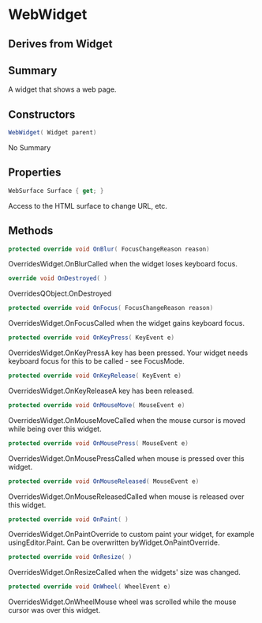 # WebWidget

## Derives from Widget

## Summary

A widget that shows a web page.
## Constructors

```c#
WebWidget( Widget parent) 
```
No Summary
## Properties

```c#
WebSurface Surface { get; } 
```
Access to the HTML surface to change URL, etc.
## Methods

```c#
protected override void OnBlur( FocusChangeReason reason) 
```
OverridesWidget.OnBlurCalled when the widget loses keyboard focus.
```c#
override void OnDestroyed( ) 
```
OverridesQObject.OnDestroyed
```c#
protected override void OnFocus( FocusChangeReason reason) 
```
OverridesWidget.OnFocusCalled when the widget gains keyboard focus.
```c#
protected override void OnKeyPress( KeyEvent e) 
```
OverridesWidget.OnKeyPressA key has been pressed. Your widget needs keyboard focus for this to be called - see FocusMode.
```c#
protected override void OnKeyRelease( KeyEvent e) 
```
OverridesWidget.OnKeyReleaseA key has been released.
```c#
protected override void OnMouseMove( MouseEvent e) 
```
OverridesWidget.OnMouseMoveCalled when the mouse cursor is moved while being over this widget.
```c#
protected override void OnMousePress( MouseEvent e) 
```
OverridesWidget.OnMousePressCalled when mouse is pressed over this widget.
```c#
protected override void OnMouseReleased( MouseEvent e) 
```
OverridesWidget.OnMouseReleasedCalled when mouse is released over this widget.
```c#
protected override void OnPaint( ) 
```
OverridesWidget.OnPaintOverride to custom paint your widget, for example usingEditor.Paint. Can be overwritten byWidget.OnPaintOverride.
```c#
protected override void OnResize( ) 
```
OverridesWidget.OnResizeCalled when the widgets' size was changed.
```c#
protected override void OnWheel( WheelEvent e) 
```
OverridesWidget.OnWheelMouse wheel was scrolled while the mouse cursor was over this widget.
